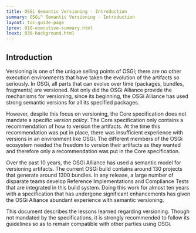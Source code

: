 ```yaml
---
title: OSGi Semantic Versioning - Introduction
summary: OSGi™ Semantic Versioning - Introduction
layout: toc-guide-page
lprev: 010-executive-summary.html 
lnext: 030-background.html
---
```


## Introduction

Versioning is one of the unique selling points of OSGi; there are no other execution environments that have taken the evolution of the artifacts so seriously. In OSGi, all parts that can evolve over time (packages, bundles, fragments) are versioned. Not only did the OSGi Alliance provide the mechanisms for versioning, since its beginning, the OSGi Alliance has used strong semantic versions for all its specified packages.

However, despite this focus on versioning, the Core specification does not mandate a specific _version policy_. The Core specification only contains a recommendation of how to version the artifacts. At the time this recommendation was put in place, there was insufficient experience with versions in an environment like OSGi. The different members of the OSGi ecosystem needed the freedom to version their artifacts as they wanted and therefore only a recommendation was put in the Core specification.

Over the past 10 years, the OSGi Alliance has used a semantic model for versioning artifacts. The current OSGi build contains around 130 projects that generate around 1300 bundles. In any release, a large number of disparate teams develop Reference Implementations and Compliance Tests that are integrated in this build system. Doing this work for almost ten years with a specification that has undergone significant enhancements has given the OSGi Alliance abundant experience with semantic versioning.

This document describes the lessons learned regarding versioning. Though not mandated by the specifications, it is strongly recommended to follow its guidelines so as to remain compatible with other parties using OSGi.
